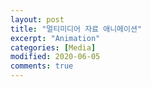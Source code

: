 ```yaml
---
layout: post
title: "멀티미디어 자료 애니메이션"
excerpt: "Animation"
categories: [Media]
modified: 2020-06-05
comments: true
---
```


